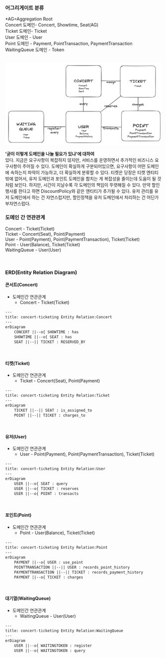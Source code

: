 
### 어그리게이트 분류
*AG=Aggregation Root  
Concert 도메인- Concert, Showtime, Seat(AG)  
Ticket 도메인- Ticket  
User 도메인 - User  
Point 도메인 - Payment, PointTransaction, PaymentTransaction      
WaitingQueue 도메인 - Token  
<br>

![ERD](../ERD-DDD.png)

**'굳이 이렇게 도메인을 나눌 필요가 있냐'에 대하여**  
있다. 지금은 요구사항이 복잡하지 않지만, 서비스를 운영하면서 추가적인 비즈니스 요구사항이 주어질 수 있다. 도메인이 확실하게 구분되어있으면, 요구사항이 어떤 도메인에 속하는지 파악이 가능하고, 더 확실하게 분류할 수 있다.
티켓은 당장은 티켓 엔티티밖에 없어서, 유저 도메인과 포인트 도메인을 합치는 게 복잡성을 줄이는데 도움이 될 것처럼 보인다. 하지만, 시간이 지날수록 각 도메인의 책임이 뚜렷해질 수 있다. 만약 할인행사를 한다고 하면 DiscountPolicy와 같은 엔티티가 추가될 수 있다. 유저 관리를 유저 도메인에서 하는 건 자연스럽지만, 할인정책을 유저 도메인에서 처리하는 건 어딘가 부자연스럽다.
<br>

### 도메인 간 연관관계  

Concert - Ticket(Ticket)  
Ticket - Concert(Seat), Point(Payment)  
User - Point(Payment), Point(PaymentTransaction), Ticket(Ticket)    
Point - User(Balance), Ticket(Ticket)    
WaitingQueue - User(User)  

<br>


### ERD(Entity Relation Diagram)

#### 콘서트(Concert)
- 도메인간 연관관계 
  - Concert - Ticket(Ticket)
```mermaid
--- 
title: concert-ticketing Entity Relation:Concert
---
erDiagram 
	CONCERT ||--o{ SHOWTIME : has
	SHOWTIME ||--o{ SEAT : has
	SEAT ||--|| TICKET : RESERVED_BY

```
<br>

#### 티켓(Ticket)
- 도메인간 연관관계 
  - Ticket - Concert(Seat), Point(Payment)
```mermaid
--- 
title: concert-ticketing Entity Relation:Ticket
---
erDiagram 
	TICKET ||--|| SEAT : is_assigned_to
	POINT ||--|| TICKET : charges_to
```
<br>

#### 유저(User)
- 도메인간 연관관계
  - User - Point(Payment), Point(PaymentTransaction), Ticket(Ticket)
```mermaid
--- 
title: concert-ticketing Entity Relation:User
---
erDiagram 
    USER ||--o{ SEAT : query
	USER ||--o{ TICKET : reserves
	USER ||--o{ POINT : transacts
```
<br>


#### 포인트(Point)
- 도메인간 연관관계
  - Point - User(Balance), Ticket(Ticket)

```mermaid  
--- 
title: concert-ticketing Entity Relation:Point  
---  
erDiagram   
    PAYMENT ||--o{ USER : use_point  
    POINTTRANSACTION ||--|| USER : records_point_history   
    PAYMENTTRANSACTION ||--|| TICKET : records_payment_history 
    PAYMENT ||--o{ TICKET : charges  
```

<br>


#### 대기열(WaitingQueue)
- 도메인간 연관관계 
  - WaitingQueue - User(User)
```mermaid
--- 
title: concert-ticketing Entity Relation:WaitingQueue
---
erDiagram 
	USER ||--o{ WAITINGTOKEN : register
	USER ||--o{ WAITINGTOKEN : query 
```


